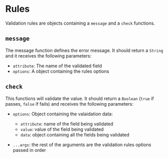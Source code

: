 # Rules

Validation rules are objects containing a `message` and a `check` functions.

## `message`

The message function defines the error message. It should return a `String` and it receives the following parameters:

- `attribute`: The name of the validated field
- `options`: A object containing the rules options

## `check`

This functions will validate the value. It should return a `Boolean` (`true` if passes, `false` if fails) and receives the following parameters:

- `options`: Object containing the valaidation data:

  - `attribute`: name of the field being validated
  - `value`: value of the field being validated
  - `data`: object containing all the fields being validated

- `...args`: the rest of the arguments are the validation rules options passed in order
